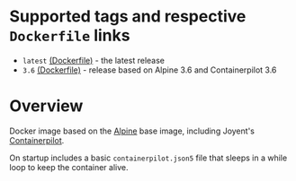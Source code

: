 # Supported tags and respective `Dockerfile` links
* `latest` [(Dockerfile)](https://github.com/topaztechnology/base/blob/master/Dockerfile) - the latest release
* `3.6` [(Dockerfile)](https://github.com/topaztechnology/base/blob/master/Dockerfile) - release based on Alpine 3.6 and Containerpilot 3.6

# Overview

Docker image based on the [Alpine](https://hub.docker.com/_/alpine/) base image,  including Joyent's [Containerpilot](https://www.joyent.com/containerpilot).

On startup includes a basic `containerpilot.json5` file that sleeps in a while loop to keep the container alive.
